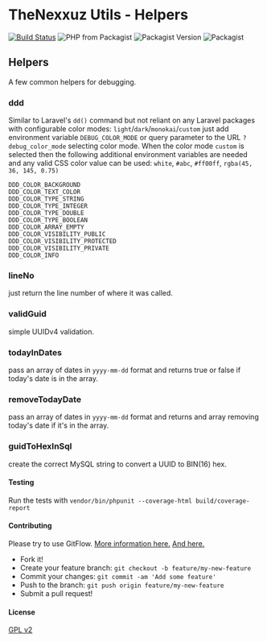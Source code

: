 # TheNexxuz Utils - Helpers

[![Build Status](https://travis-ci.com/thenexxuz-inc/utils.svg)](https://travis-ci.com/thenexxuz/utils)
![PHP from Packagist](https://img.shields.io/packagist/php-v/thenexxuz/utils)
![Packagist Version](https://img.shields.io/packagist/v/thenexxuz/utils)
![Packagist](https://img.shields.io/packagist/l/thenexxuz/utils)

## Helpers
A few common helpers for debugging.

### ddd
Similar to Laravel's `dd()` command but not reliant on any Laravel packages with configurable color modes: `light`/`dark`/`monokai`/`custom` just add environment variable `DEBUG_COLOR_MODE` or query parameter to the URL `?debug_color_mode` selecting color mode. When the color mode `custom` is selected then the following additional environment variables are needed and any valid CSS color value can be used: `white`, `#abc`, `#ff00ff`, `rgba(45, 36, 145, 0.75)` 
```
DDD_COLOR_BACKGROUND
DDD_COLOR_TEXT_COLOR
DDD_COLOR_TYPE_STRING
DDD_COLOR_TYPE_INTEGER
DDD_COLOR_TYPE_DOUBLE
DDD_COLOR_TYPE_BOOLEAN
DDD_COLOR_ARRAY_EMPTY
DDD_COLOR_VISIBILITY_PUBLIC
DDD_COLOR_VISIBILITY_PROTECTED
DDD_COLOR_VISIBILITY_PRIVATE
DDD_COLOR_INFO
```


### lineNo
just return the line number of where it was called.

### validGuid
simple UUIDv4 validation.

### todayInDates
pass an array of dates in `yyyy-mm-dd` format and returns true or false if today's date is in the array.

### removeTodayDate
pass an array of dates in `yyyy-mm-dd` format and returns and array removing today's date if it's in the array.

### guidToHexInSql
create the correct MySQL string to convert a UUID to BIN(16) hex.

#### Testing

Run the tests with `vendor/bin/phpunit --coverage-html build/coverage-report`

#### Contributing

Please try to use GitFlow. [More information here.](https://nvie.com/posts/a-successful-git-branching-model/]) [And here.](https://support.gitkraken.com/git-workflows-and-extensions/git-flow/)

  * Fork it! 
  * Create your feature branch: `git checkout -b feature/my-new-feature` 
  * Commit your changes: `git commit -am 'Add some feature'` 
  * Push to the branch: `git push origin feature/my-new-feature`
  * Submit a pull request!

#### License
[GPL v2](LICENSE)
